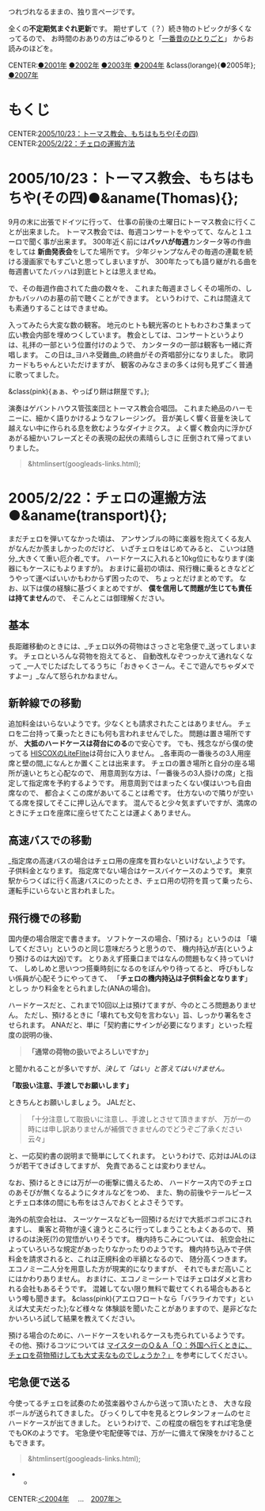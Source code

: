 つれづれなるままの、独り言ページです。

全くの**不定期気まぐれ更新**です。
期せずして（？）続き物のトピックが多くなってるので、
お時間のおありの方はごゆるりと「[一番昔のひとりごと](ひとりごと/2001)」
からお読みのほどを。

CENTER:[●2001年](ひとりごと/2001)
[●2002年](ひとりごと/2002)
[●2003年](ひとりごと/2003)
[●2004年](ひとりごと/2004)
&class(lorange){●2005年};
[●2007年](ひとりごと/2007)

# もくじ 

CENTER:[2005/10/23：トーマス教会、もちはもちや(その四)](#Thomas)
CENTER:[2005/2/22：チェロの運搬方法](#transport)

# 2005/10/23：トーマス教会、もちはもちや(その四)●&aname(Thomas){}; 
9月の末に出張でドイツに行って、
仕事の前後の土曜日にトーマス教会に行くことが出来ました。
トーマス教会では、毎週コンサートをやってて、なんと１ユーロで聞く事が出来ます。
300年近く前には**バッハが毎週**カンタータ等の作曲をしては
**新曲発表会**をしてた場所です。
少年ジャンプなんぞの毎週の連載を続ける漫画家でもすごいと思ってしまいますが、
300年たっても語り継がれる曲を毎週書いてたバッハは到底ヒトとは思えませぬ。

で、その毎週作曲されてた曲の数々を、
これまた毎週まさしくその場所の、しかもバッハのお墓の前で聴くことができます。
というわけで、これは間違えても素通りすることはできませぬ。

入ってみたら大変な数の観客。
地元のヒトも観光客のヒトもわさわさ集まって広い教会内部を埋めつくしています。
教会としては、コンサートというよりは、礼拝の一部という位置付けのようで、
カンタータの一部は観客も一緒に斉唱します。
この日は_ヨハネ受難曲_の終曲がその斉唱部分になりました。
歌詞カードもちゃんといただけますが、
観客のみなさまの多くは何も見ずごく普通に歌ってました。
> 
&class(pink){ぁぁ、やっぱり餅は餅屋です。};

演奏はゲバントハウス管弦楽団とトーマス教会合唱団。
これまた絶品のハーモニーに、細かく語りかけるようなフレージング。
音が美しく響く音量を決して越えない中に作られる息を飲むようなダイナミクス。
よく響く教会内に浮かびあがる細かいフレーズとその表現の起伏の素晴らしさに
圧倒されて帰ってまいりました。

> &htmlinsert(googleads-links.html);

# 2005/2/22：チェロの運搬方法●&aname(transport){}; 

まだチェロを弾いてなかった頃は、
アンサンブルの時に楽器を抱えてくる友人がなんだか羨ましかったのだけど、
いざチェロをはじめてみると、
こいつは随分_大きくて重い厄介者_です。
ハードケースに入れると10kg位にもなります(楽器にもケースにもよりますが)。
おまけに最初の頃は、飛行機に乗るときなどどうやって運べばいいかもわからず困ったので、
ちょっとだけまとめです。
なお、以下は僕の経験に基づくまとめですが、
**僕を信用して問題が生じても責任は持てません**ので、
そこんとこは御理解ください。

## 基本 

長距離移動のときには、_チェロ以外の荷物はさっさと宅急便で_送ってしまいます。
チェロといろんな荷物を抱えてると、
自動改札なぞつっかえて通れなくなって
_一人でじたばたしてるうちに「おきゃくさーん。そこで遊んでちゃダメですよー」_なんて怒られかねません。


## 新幹線での移動 

追加料金はいらないようです。少なくとも請求されたことはありません。
チェロを二台持って乗ったときにも何も言われませんでした。
問題は置き場所ですが、
**大抵のハードケースは荷台にのる**ので安心です。
でも、残念ながら僕の使ってる
[HISCOXのLiteFlite](http://www.hiscoxcases.com/index2.htm)は荷台に入りません。
_各車両の一番後ろの3人用座席と壁の間_になんとか置くことは出来ます。
チェロの置き場所と自分の座る場所が遠いとちと心配なので、
用意周到な方は、「一番後ろの3人掛けの席」と指定して指定席を予約するようです。
用意周到ではまったくない僕はいつも自由席なので、
都合よくこの席があいてることは希です。
仕方ないので隣りが空いてる席を探してそこに押し込んでます。
混んでると少々気まずいですが、満席のときにチェロを座席に座らせてたことは運よくありません。


## 高速バスでの移動 

_指定席の高速バスの場合はチェロ用の座席を買わないといけない_ようです。
子供料金となります。
指定席でない場合はケースバイケースのようです。
東京駅からつくばに行く高速バスにのったとき、チェロ用の切符を買って乗ったら、
運転手にいらないと言われました。


## 飛行機での移動 

国内便の場合限定で書きます。
ソフトケースの場合、「預ける」というのは
「壊してください」というのと同じ意味だろうと思うので、
機内持込が吉(というより預けるのは大凶)です。
とりあえず搭乗口まではなんの問題もなく持っていけて、
しめしめと思いつつ搭乗時刻になるのをぼんやり待ってると、
呼びもしない係員が心配そうにやってきて、
「**チェロの機内持込は子供料金となります**」としっ
かり料金をとられました(ANAの場合)。

ハードケースだと、これまで10回以上は預けてますが、今のところ問題ありません。
ただし、預けるときに「壊れても文句を言わない」旨、しっかり署名をさせられます。
ANAだと、単に「契約書にサインが必要になります」といった程度の説明の後、
> **「通常の荷物の扱いでよろしいですか」**

と聞かれることが多いですが、_決して「はい」と答えてはいけません。_
> 
**「取扱い注意、手渡しでお願いします」**

ときちんとお願いしましょう。
JALだと、
> 「十分注意して取扱いに注意し、手渡しとさせて頂きますが、
万が一の時には申し訳ありませんが補償できませんのでどうぞご了承ください云々」

と、一応契約書の説明まで簡単にしてくれます。
というわけで、応対はJALのほうが若干てきぱきしてますが、
免責であることは変わりません。

なお、預けるときには万が一の衝撃に備えるため、
ハードケース内でのチェロのあそびが無くなるようにタオルなどをつめ、 
また、駒の前後やテールピースとチェロ本体の間にも布をはさんでおくとよさそうです。


海外の航空会社は、
スーツケースなども一回預けるだけで大抵ボコボコにされますし、
乗客と荷物が遠く違うところに行ってしまうこともよくあるので、
預けるのは決死(?)の覚悟がいりそうです。
機内持ちこみについては、
航空会社によっていろいろな規定があったりなかったりのようです。
機内持ち込みで子供料金を請求されると、これは正規料金の半額となるので、
随分高くつきます。エコノミー二人分を用意した方が現実的になりますが、
それでもまだ高いことにはかわりありません。
おまけに、エコノミーシートではチェロはダメと言われる会社もあるそうです。
混雑してない限り無料で載せてくれる場合もあるという噂も聞きます。
&class(pink){アエロフロートなら「バラライカです」といえば大丈夫だった};など様々な
体験談を聞いたことがありますので、是非どなたかいろいろ試して結果を教えてください。

預ける場合のために、ハードケースをいれるケースも売られているようです。
その他、預けるコツについては
[マイスターのＱ＆Ａ「Ｑ：外国へ行くときに、チェロを荷物預けしても大丈夫なものでしょうか？」](http://www.sasakivn.com/werkstatt/qa/celloetuiflug.htm)
を参考にしてください。


## 宅急便で送る 

今使ってるチェロを試奏のため弦楽器やさんから送って頂いたとき、
大きな段ボールが送られてきました。
びっくりして中を見るとウレタンフォームのセミハードケースが出てきました。
というわけで、この程度の梱包をすれば宅急便でもOKのようです。
宅急便や宅配便等では、万が一に備えて保険をかけることもできます。

> &htmlinsert(googleads-links.html);
 * -
CENTER:[＜2004年](ひとりごと/2004)
　…　[2007年＞](ひとりごと/2007)
